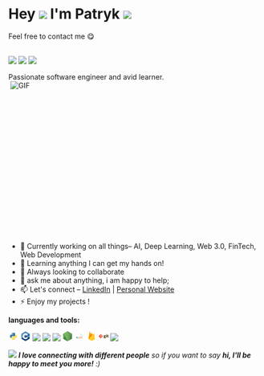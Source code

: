 
# Hey <img src="https://media.giphy.com/media/hvRJCLFzcasrR4ia7z/giphy.gif" width="25px"> I'm Patryk <img src="https://emojis.slackmojis.com/emojis/images/1531849430/4246/blob-sunglasses.gif?1531849430" width="30"/> 
Feel free to contact me :yum:
<br><br>

[<img src="https://img.shields.io/badge/LinkedIn-patrykchlanda-white?style=flat&logo=linkedin&labelColor=blue">](https://www.linkedin.com/in/patryk-chlanda/)
[<img src="https://img.shields.io/badge/Email-patrykchlandapro%40gmail.com-orange">](mailto:patrykchlandapro@gmail.com)
[<img src="https://img.shields.io/badge/Personal%20Site-patrykchlanda-red">](https://patrykchlanda.netlify.app)
<!--[<img src="https://img.shields.io/badge/LinkedIn-0077B5?style=for-the-badge&logo=linkedin&logoColor=white">](mailto:patrykchlandapro@gmail.com)-->
<!--
<a href="https://patrykchlanda.netlify.app">
  <img align="left"  width="22px" src="https://www.freepnglogos.com/uploads/logo-website-png/logo-website-website-icon-with-png-and-vector-format-for-unlimited-22.png" />
</a>
<a href="https://www.linkedin.com/in/abhisheknaiidu/">
  <img align="left"  width="22px" src="https://raw.githubusercontent.com/peterthehan/peterthehan/master/assets/linkedin.svg" />
</a>
<a href="https://discord.gg/">
  <img align="left" width="22px" src="https://raw.githubusercontent.com/peterthehan/peterthehan/master/assets/discord.svg" />
</a>
-->


Passionate software engineer and avid learner.
<img align="right" alt="GIF" src="https://github.com/raghavk16/raghavk16/raw/master/coderman.gif" width="500" height="320" />
 <!-- <img align="right" alt="GIF" src="https://github.com/abhisheknaiidu/abhisheknaiidu/blob/master/code.gif?raw=true" width="500" height="320" />-->
  
- 🔭 Currently working on all things– AI, Deep Learning, Web 3.0, FinTech, Web Development
- 🌱 Learning anything I can get my hands on!
- 👯 Always looking to collaborate
- 💬 ask me about anything, i am happy to help;
- 📫 Let's connect – [LinkedIn](https://www.linkedin.com/in/patryk-chlanda/) | [Personal Website](https://patrykchlanda.netlify.app/)
- ⚡ Enjoy my projects !

**languages and tools:**  

<code><img height="20" src="https://raw.githubusercontent.com/github/explore/80688e429a7d4ef2fca1e82350fe8e3517d3494d/topics/python/python.png"></code>
<code><img height="20" src="https://raw.githubusercontent.com/github/explore/80688e429a7d4ef2fca1e82350fe8e3517d3494d/topics/cpp/cpp.png"></code>
<code><img height="20" src="https://upload.wikimedia.org/wikipedia/commons/thumb/4/4c/Typescript_logo_2020.svg/1200px-Typescript_logo_2020.svg.png"></code>
<code><img height="20" src="https://upload.wikimedia.org/wikipedia/commons/thumb/2/2d/Tensorflow_logo.svg/1200px-Tensorflow_logo.svg.png"></code>
<code><img height="20" src="https://upload.wikimedia.org/wikipedia/commons/thumb/c/cf/Angular_full_color_logo.svg/2048px-Angular_full_color_logo.svg.png"></code>
<code><img height="20" src="https://raw.githubusercontent.com/github/explore/80688e429a7d4ef2fca1e82350fe8e3517d3494d/topics/nodejs/nodejs.png"></code>
<code><img height="20" src="https://raw.githubusercontent.com/github/explore/80688e429a7d4ef2fca1e82350fe8e3517d3494d/topics/mysql/mysql.png"></code>
<code><img height="20" src="https://raw.githubusercontent.com/github/explore/80688e429a7d4ef2fca1e82350fe8e3517d3494d/topics/firebase/firebase.png"></code>
<code><img height="20" src="https://raw.githubusercontent.com/github/explore/80688e429a7d4ef2fca1e82350fe8e3517d3494d/topics/git/git.png"></code>
<code><img height="20" src="https://www.datacenterplanet.com/wp-content/uploads/2018/11/awslogo-600x600.png"></code>

<a href="mailto:patrykchlandapro@gmail.fr"> </a>
<!--![Leo's github stats](https://github-readme-stats.vercel.app/api?username=patiwwb&show_icons=true&theme=dracula&hide=stars,issues)-->
<!--![Leo's github stats](https://github-readme-stats.vercel.app/api/top-langs/?username=patiwwb&theme=blue-gree,issues)-->
<img src="https://media.giphy.com/media/LnQjpWaON8nhr21vNW/giphy.gif" width="60"> <em><b>I love connecting with different people</b> so if you want to say <b>hi, I'll be happy to meet you more!</b> :)</em>
